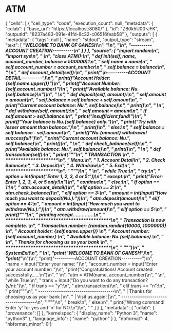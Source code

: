 # ATM
{
  "cells": [
    {
      "cell_type": "code",
      "execution_count": null,
      "metadata": {
        "colab": {
          "base_uri": "https://localhost:8080/"
        },
        "id": "ZB0k5U00-JFK",
        "outputId": "8237a483-091e-41fd-8c32-c06516feab58"
      },
      "outputs": [
        {
          "metadata": {
            "tags": null
          },
          "name": "stdout",
          "output_type": "stream",
          "text": [
            "*******WELCOME TO BANK OF GANESH*******\n",
            "___________________________________________________________\n",
            "\n",
            "----------ACCOUNT CREATION----------\n"
          ]
        }
      ],
      "source": [
        "import random\n",
        "import sys\n",
        " \n",
        "class ATM():\n",
        "    def __init__(self, name, account_number, balance = 500000):\n",
        "        self.name = name\n",
        "        self.account_number = account_number\n",
        "        self.balance = balance\n",
        "         \n",
        "    def account_detail(self):\n",
        "        print(\"\\n----------ACCOUNT DETAIL----------\")\n",
        "        print(f\"Account Holder: {self.name.upper()}\")\n",
        "        print(f\"Account Number: {self.account_number}\")\n",
        "        print(f\"Available balance: Nu.{self.balance}\\n\")\n",
        "         \n",
        "    def deposit(self, amount):\n",
        "        self.amount = amount\n",
        "        self.balance = self.balance + self.amount\n",
        "        print(\"Current account balance: Nu.\", self.balance)\n",
        "        print()\n",
        " \n",
        "    def withdraw(self, amount):\n",
        "        self.amount = amount\n",
        "        if self.amount > self.balance:\n",
        "            print(\"Insufficient fund!\")\n",
        "            print(f\"Your balance is Nu.{self.balance} only.\")\n",
        "            print(\"Try with lesser amount than balance.\")\n",
        "            print()\n",
        "        else:\n",
        "            self.balance = self.balance - self.amount\n",
        "            print(f\"Nu.{amount} withdrawal successful!\")\n",
        "            print(\"Current account balance: Nu.\", self.balance)\n",
        "            print()\n",
        " \n",
        "    def check_balance(self):\n",
        "        print(\"Available balance: Nu.\", self.balance)\n",
        "        print()\n",
        " \n",
        "    def transaction(self):\n",
        "        print(\"\"\"\n",
        "            TRANSACTION \n",
        "        *********************\n",
        "            Menu:\n",
        "            1. Account Detail\n",
        "            2. Check Balance\n",
        "            3. Deposit\n",
        "            4. Withdraw\n",
        "            5. Exit\n",
        "        *********************\n",
        "        \"\"\")\n",
        "        \n",
        "        while True:\n",
        "            try:\n",
        "                option = int(input(\"Enter 1, 2, 3, 4 or 5:\"))\n",
        "            except:\n",
        "                print(\"Error: Enter 1, 2, 3, 4, or 5 only!\\n\")\n",
        "                continue\n",
        "            else:\n",
        "                if option == 1:\n",
        "                    atm.account_detail()\n",
        "                elif option == 2:\n",
        "                    atm.check_balance()\n",
        "                elif option == 3:\n",
        "                    amount = int(input(\"How much you want to deposit(Nu.):\"))\n",
        "                    atm.deposit(amount)\n",
        "                elif option == 4:\n",
        "                    amount = int(input(\"How much you want to withdraw(Nu.):\"))\n",
        "                    atm.withdraw(amount)\n",
        "                elif option == 5:\n",
        "                    print(f\"\"\"\n",
        "                printing receipt..............\n",
        "          ******************************************\n",
        "              Transaction is now complete.                         \n",
        "              Transaction number: {random.randint(10000, 1000000)} \n",
        "              Account holder: {self.name.upper()}                  \n",
        "              Account number: {self.account_number}                \n",
        "              Available balance: Nu.{self.balance}                    \n",
        " \n",
        "              Thanks for choosing us as your bank                  \n",
        "          ******************************************\n",
        "          \"\"\")\n",
        "                    SystemExit\n",
        " \n",
        "print(\"*******WELCOME TO BANK OF GANESH*******\")\n",
        "print(\"___________________________________________________________\\n\")\n",
        "print(\"----------ACCOUNT CREATION----------\")\n",
        "name = input(\"Enter your name: \")\n",
        "account_number = input(\"Enter your account number: \")\n",
        "print(\"Congratulations! Account created successfully......\\n\")\n",
        " \n",
        "atm = ATM(name, account_number)\n",
        " \n",
        "while True:\n",
        "    trans = input(\"Do you want to do any transaction?(y/n):\")\n",
        "    if trans == \"y\":\n",
        "        atm.transaction()\n",
        "    elif trans == \"n\":\n",
        "        print(\"\"\"\n",
        "    -------------------------------------\n",
        "   | Thanks for choosing us as your bank |\n",
        "   | Visit us again!                     |\n",
        "    -------------------------------------\n",
        "        \"\"\")\n",
        "        break\n",
        "    else:\n",
        "        print(\"Wrong command!  Enter 'y' for yes and 'n' for NO.\\n\")\n",
        "    "
      ]
    }
  ],
  "metadata": {
    "colab": {
      "provenance": []
    },
    "kernelspec": {
      "display_name": "Python 3",
      "name": "python3"
    },
    "language_info": {
      "name": "python"
    }
  },
  "nbformat": 4,
  "nbformat_minor": 0
}
